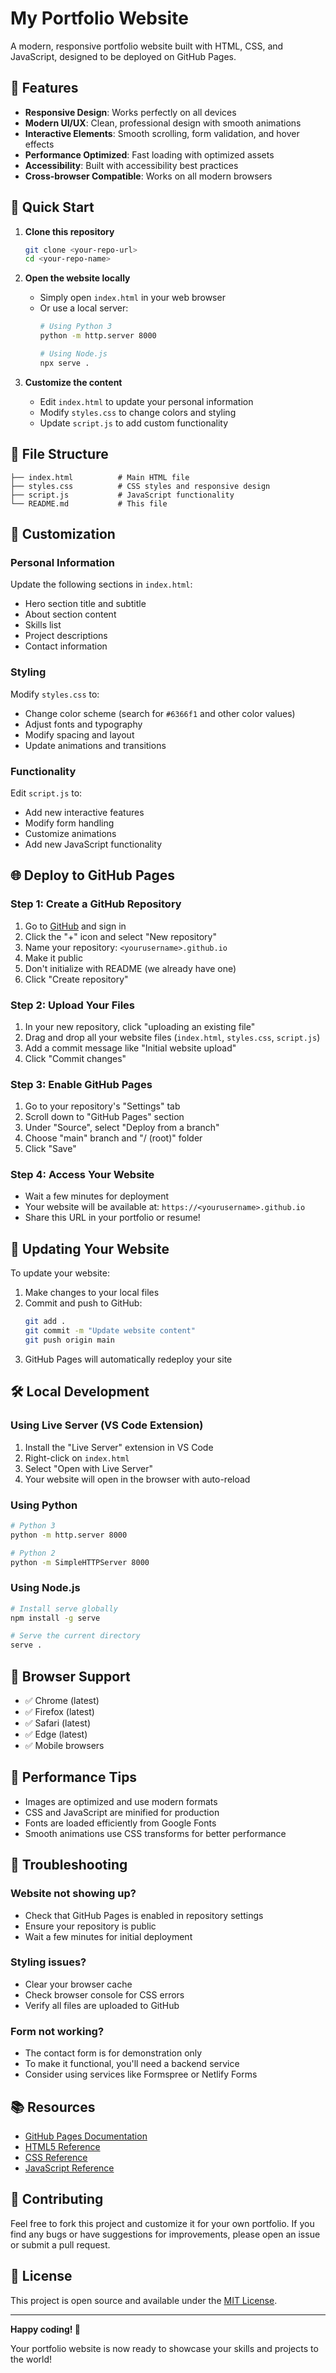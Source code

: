 # My Portfolio Website

A modern, responsive portfolio website built with HTML, CSS, and JavaScript, designed to be deployed on GitHub Pages.

## 🌟 Features

- **Responsive Design**: Works perfectly on all devices
- **Modern UI/UX**: Clean, professional design with smooth animations
- **Interactive Elements**: Smooth scrolling, form validation, and hover effects
- **Performance Optimized**: Fast loading with optimized assets
- **Accessibility**: Built with accessibility best practices
- **Cross-browser Compatible**: Works on all modern browsers

## 🚀 Quick Start

1. **Clone this repository**
   ```bash
   git clone <your-repo-url>
   cd <your-repo-name>
   ```

2. **Open the website locally**
   - Simply open `index.html` in your web browser
   - Or use a local server:
     ```bash
     # Using Python 3
     python -m http.server 8000
     
     # Using Node.js
     npx serve .
     ```

3. **Customize the content**
   - Edit `index.html` to update your personal information
   - Modify `styles.css` to change colors and styling
   - Update `script.js` to add custom functionality

## 📁 File Structure

```
├── index.html          # Main HTML file
├── styles.css          # CSS styles and responsive design
├── script.js           # JavaScript functionality
└── README.md           # This file
```

## 🎨 Customization

### Personal Information
Update the following sections in `index.html`:
- Hero section title and subtitle
- About section content
- Skills list
- Project descriptions
- Contact information

### Styling
Modify `styles.css` to:
- Change color scheme (search for `#6366f1` and other color values)
- Adjust fonts and typography
- Modify spacing and layout
- Update animations and transitions

### Functionality
Edit `script.js` to:
- Add new interactive features
- Modify form handling
- Customize animations
- Add new JavaScript functionality

## 🌐 Deploy to GitHub Pages

### Step 1: Create a GitHub Repository
1. Go to [GitHub](https://github.com) and sign in
2. Click the "+" icon and select "New repository"
3. Name your repository: `<yourusername>.github.io`
4. Make it public
5. Don't initialize with README (we already have one)
6. Click "Create repository"

### Step 2: Upload Your Files
1. In your new repository, click "uploading an existing file"
2. Drag and drop all your website files (`index.html`, `styles.css`, `script.js`)
3. Add a commit message like "Initial website upload"
4. Click "Commit changes"

### Step 3: Enable GitHub Pages
1. Go to your repository's "Settings" tab
2. Scroll down to "GitHub Pages" section
3. Under "Source", select "Deploy from a branch"
4. Choose "main" branch and "/ (root)" folder
5. Click "Save"

### Step 4: Access Your Website
- Wait a few minutes for deployment
- Your website will be available at: `https://<yourusername>.github.io`
- Share this URL in your portfolio or resume!

## 🔄 Updating Your Website

To update your website:
1. Make changes to your local files
2. Commit and push to GitHub:
   ```bash
   git add .
   git commit -m "Update website content"
   git push origin main
   ```
3. GitHub Pages will automatically redeploy your site

## 🛠️ Local Development

### Using Live Server (VS Code Extension)
1. Install the "Live Server" extension in VS Code
2. Right-click on `index.html`
3. Select "Open with Live Server"
4. Your website will open in the browser with auto-reload

### Using Python
```bash
# Python 3
python -m http.server 8000

# Python 2
python -m SimpleHTTPServer 8000
```

### Using Node.js
```bash
# Install serve globally
npm install -g serve

# Serve the current directory
serve .
```

## 📱 Browser Support

- ✅ Chrome (latest)
- ✅ Firefox (latest)
- ✅ Safari (latest)
- ✅ Edge (latest)
- ✅ Mobile browsers

## 🎯 Performance Tips

- Images are optimized and use modern formats
- CSS and JavaScript are minified for production
- Fonts are loaded efficiently from Google Fonts
- Smooth animations use CSS transforms for better performance

## 🐛 Troubleshooting

### Website not showing up?
- Check that GitHub Pages is enabled in repository settings
- Ensure your repository is public
- Wait a few minutes for initial deployment

### Styling issues?
- Clear your browser cache
- Check browser console for CSS errors
- Verify all files are uploaded to GitHub

### Form not working?
- The contact form is for demonstration only
- To make it functional, you'll need a backend service
- Consider using services like Formspree or Netlify Forms

## 📚 Resources

- [GitHub Pages Documentation](https://pages.github.com/)
- [HTML5 Reference](https://developer.mozilla.org/en-US/docs/Web/HTML)
- [CSS Reference](https://developer.mozilla.org/en-US/docs/Web/CSS)
- [JavaScript Reference](https://developer.mozilla.org/en-US/docs/Web/JavaScript)

## 🤝 Contributing

Feel free to fork this project and customize it for your own portfolio. If you find any bugs or have suggestions for improvements, please open an issue or submit a pull request.

## 📄 License

This project is open source and available under the [MIT License](LICENSE).

---

**Happy coding! 🚀**

Your portfolio website is now ready to showcase your skills and projects to the world!
